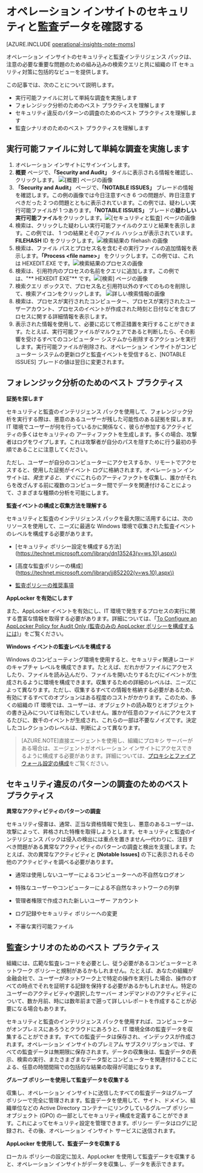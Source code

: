 <properties 
   pageTitle="オペレーション インサイトのセキュリティと監査データを確認する"
   description="セキュリティと監査インテリジェンス パックを使用して、注意の必要な重要な問題のための組み込みの検索クエリと共に組織の IT セキュリティ対策に包括的なビューを提供する方法について説明します"
   services="operational-insights"
   documentationCenter=""
   authors="bandersmsft"
   manager="jwhit"
   editor="tysonn" /> <tags 
   ms.service="operational-insights"
   ms.devlang="na"
   ms.topic="article"
   ms.tgt_pltfrm="na"
   ms.workload="na"
   ms.date="04/30/2015"
   ms.author="banders" />

# オペレーション インサイトのセキュリティと監査データを確認する

[AZURE.INCLUDE [operational-insights-note-moms](../includes/operational-insights-note-moms.md)]

オペレーション インサイトのセキュリティと監査インテリジェンス パックは、注意の必要な重要な問題のための組み込みの検索クエリと共に組織の IT セキュリティ対策に包括的なビューを提供します。

この記事では、次のことについて説明します。

- 実行可能ファイルに対して単純な調査を実施します
- フォレンジック分析のためのベスト プラクティスを理解します
- セキュリティ違反のパターンの調査のためのベスト プラクティスを理解します
- 監査シナリオのためのベスト プラクティスを理解します

## 実行可能ファイルに対して単純な調査を実施します

1. オペレーション インサイトにサインインします。
2.  **概要** ページで、**「Security and Audit」** タイルに表示される情報を確認し、クリックします。 ![\[概要\] ページの画像](./media/operational-insights-security-audit/sec-audit-dash02.png)
3.  **「Security and Audit」** ページで、**「NOTABLE ISSUES」** ブレードの情報を確認します。この例の画像では今日注意すべき 6 つの問題が、昨日注意すべきだった 2 つの問題とともに表示されています。この例では、疑わしい実行可能ファイルが 1 つあります。**「NOTABLE ISSUES」** ブレードの**疑わしい実行可能ファイル**をクリックします。![\[セキュリティと監査\] ページの画像](./media/operational-insights-security-audit/sec-audit-dash03.png)
4. 検索は、クリックした疑わしい実行可能ファイルのクエリと結果を表示します。この例では、 1 つの結果とそのファイル ハッシュが表示されています。**FILEHASH** ID をクリックします。![検索結果の filehash の画像](./media/operational-insights-security-audit/sec-audit-search01.png) 
5. 検索は、ファイル パスとプロセス名を含むその実行ファイルの追加情報を表示します。**「Process &lt;file name&gt;」** をクリックします。この例では、これは HEXEDIT.EXE です。![検索結果のプロセスの画像](./media/operational-insights-security-audit/sec-audit-search02.png) 
6. 検索は、引用符内のプロセスの名前をクエリに追加します。この例では、"\*\* HEXEDIT EXE"\*\* です。![\[検索\] ページの画像](./media/operational-insights-security-audit/sec-audit-search03.png)
7. 検索クエリ ボックスで、プロセス名と引用符以外のすべてのものを削除して、検索アイコンをクリックします。 ![詳しい検索情報の画像](./media/operational-insights-security-audit/sec-audit-search04.png)
8. 検索は、プロセスが実行されたコンピューター、プロセスが実行されたユーザーアカウント、プロセスのイベントが作成された時刻と日付などを含むプロセスに関する詳細情報を表示します。
9. 表示された情報を使用して、必要に応じて修正措置を実行することができます。たとえば、実行可能ファイルがマルウェアであると判断したら、その影響を受けるすべてのコンピューター システムから削除するアクションを実行します。実行可能ファイルが削除され、オペレーション インサイトがコンピューター システムの更新ログと監査イベントを受信すると、\[NOTABLE ISSUES\] ブレードの値は翌日に変更されます。

## フォレンジック分析のためのベスト プラクティス

**証拠を探します**

セキュリティと監査のインテリジェンス パックを使用して、フォレンジック分析を実行する際は、悪意のあるユーザーが残した可能性のある証拠を探します。IT 環境でユーザーが何を行っているかに関係なく、彼らが参加するアクティビティの多くはセキュリティの アーティファクトを生成します。多くの場合、攻撃者はログをワイプします。これは攻撃者が自分のパスを隠すために行う最初の手順であることに注意してください。

ただし、ユーザーが自分のコンピューターにアクセスするか、リモートでアクセスすると、使用した証拠がイベント ログに格納されます。オペレーション インサイトは、*発生すると、すぐに*これらのアーティファクトを収集し、誰かがそれらを改ざんする前に複数のコンピューター間でデータを関連付けることによって、さまざまな種類の分析を可能にします。

**監査イベントの構成と収集方法を理解する**

セキュリティと監査のインテリジェンス パックを最大限に活用するには、次のリソースを使用して、ニーズに最適な Windows 環境で収集された監査イベントのレベルを構成する必要があります。

- [セキュリティ ポリシー設定を構成する方法](https://technet.microsoft.com/library/dn135243(v=ws.10).aspx\)

- [高度な監査ポリシーの構成](https://technet.microsoft.com/library/jj852202(v=ws.10).aspx\)

- [監査ポリシーの推奨事項](https://technet.microsoft.com/library/dn487457.aspx)

**AppLocker を有効にします**

また、AppLocker イベントを有効にし、IT 環境で発生するプロセスの実行に関する豊富な情報を取得する必要があります。詳細については、「[To Configure an AppLocker Policy for Audit Only \(監査のみの AppLocker ポリシーを構成するには\)](https://technet.microsoft.com/library/hh994622.aspx)」をご覧ください。

**Windows イベントの監査レベルを構成する**

Windows のコンピューティング環境を使用すると、セキュリティ関連レコードのキャプチャ レベルを構成できます。たとえば、だれかがファイルにアクセスしたり、ファイルを読み込んだり、ファイルを開いたりするたびにイベントが生成されるように環境を構成できます。収集するための詳細のレベルは、ニーズによって異なります。ただし、収集するすべての情報を格納する必要があるため、有効にするすべてのオプションはある程度のコストがかかります。このため、多くの組織の IT 環境では、ユーザーは、オブジェクトの読み取りとオブジェクトの書き込みについては有効にしていません。誰かが任意のファイルにアクセスするたびに、数千のイベントが生成され、これらの一部は不要なノイズです。決定したコレクションのレベルは、判断によって異なります。

>[AZURE.NOTE]直接エージェントを使用し、組織にプロキシ サーバーがある場合は、エージェントがオペレーション インサイトにアクセスできるように構成する必要があります。詳細については、[プロキシとファイアウォール設定の構成](operational-insights-proxy-firewall.md)をご覧ください。

## セキュリティ違反のパターンの調査のためのベスト プラクティス

**異常なアクティビティのパターンの調査**

セキュリティ侵害は、通常、正当な資格情報で発生し、悪意のあるユーザーは、攻撃によって、昇格された特権を取得しようとします。セキュリティと監査のインテリジェンス パックは侵入の検出には重点を置きません—代わりに、注目すべき問題がある異常なアクティビティのパターンの調査と検出を支援します。たとえば、次の異常なアクティビティと **\[Notable Issues\]** の下に表示されるその他のアクティビティを調べる必要があります。

- 通常は使用しないユーザーによるコンピューターへの不自然なログオン

- 特殊なユーザーやコンピューターによる不自然なネットワークの列挙

- 管理者権限で作成された新しいユーザー アカウント

- ログ記録やセキュリティ ポリシーへの変更

- 不審な実行可能ファイル

## 監査シナリオのためのベスト プラクティス

組織には、広範な監査レコードを必要とし、従う必要があるコンピューターとネットワーク ポリシーと規制があるかもしれません。たとえば、あなたの組織が金融会社で、ユーザーがネットワーク上で特定の操作を実行した場合、操作のすべての時点でそれを証明する記録を保持する必要があるかもしれません。特定のユーザーのアクティビティや選択したサーバー オンデマンドのアクティビティについて、数か月前、時には数年前まで遡って詳しいレポートを作成することが必要になる場合もあります。

セキュリティと監査のインテリジェンス パックを使用すれば、コンピューターがオンプレミスにあろうとクラウドにあろうと、IT 環境全体の監査データを収集することができます。すべての監査データは保存され、インデックスが作成されます。オペレーション インサイトのプレミアム サブスクリプションでは、すべての監査データは無期限に保存されます。データの収集後は、監査データの表示、検索の実行、またさまざまなデータ型とコンピューターを関連付けることによる、任意の時間間隔での包括的な結果の取得が可能になります。

**グループ ポリシーを使用して監査データを収集する**

収集し、オペレーション インサイトに送信したすべての監査データはグループ ポリシーで完全に管理されます。監査データを使用して、サイト、ドメイン、組織単位などの Active Directory コンテナーにリンクしているグループ ポリシー オブジェクト \(GPO\) の一部としてセキュリティ構成を定義することができます。これによってセキュリティ設定を管理できます。ポリシー データはログに記録され、その後、オペレーション インサイト サービスに送信されます。

**AppLocker を使用して、監査データを収集する**

ローカル ポリシーの設定に加え、AppLocker を使用して監査データを収集すると、オペレーション インサイトがデータを収集し、データを表示できます。

<!--HONumber=54-->